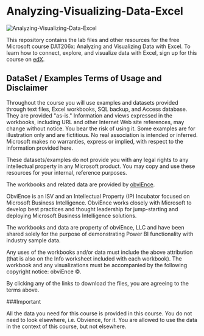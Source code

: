 # Analyzing-Visualizing-Data-Excel

![Analyzing-Visualizing-Data-Excel](https://www.edx.org/sites/default/files/course/image/featured-card/dat206x-about_page_image-318x210.png)

This repository contains the lab files and other resources for the free Microsoft course DAT206x: Analyzing and Visualizing Data with Excel. To learn how to connect, explore, and visualize data with Excel, sign up for this course on [edX](https://www.edx.org/course/analyzing-visualizing-data-excel-microsoft-dat206x).

## DataSet / Examples Terms of Usage and Disclaimer

Throughout the course you will use examples and datasets provided through text files, Excel workbooks, SQL backup, and Access database. They are provided "as-is." Information and views expressed in the workbooks, including URL and other Internet Web site references, may change without notice. You bear the risk of using it. Some examples are for illustration only and are fictitious. No real association is intended or inferred. Microsoft makes no warranties, express or implied, with respect to the information provided here.

These datasets/examples do not provide you with any legal rights to any intellectual property in any Microsoft product. You may copy and use these resources for your internal, reference purposes.

The workbooks and related data are provided by [obviEnce](www.obvience.com). 

ObviEnce is an ISV and an Intellectual Property (IP) Incubator focused on Microsoft Business Intelligence. ObviEnce works closely with Microsoft to develop best practices and thought leadership for jump-starting and deploying Microsoft Business Intelligence solutions.

The workbooks and data are property of obviEnce, LLC and have been shared solely for the purpose of demonstrating Power BI functionality with industry sample data. 

Any uses of the workbooks and/or data must include the above attribution (that is also on the Info worksheet included with each workbook). The workbook and any visualizations must be accompanied by the following copyright notice: obviEnce ©.

By clicking any of the links to download the files, you are agreeing to the terms above.

###Important

All the data you need for this course is provided in this course. You do not need to look elsewhere, i.e. Obvience, for it. You are allowed to use the data in the context of this course, but not elsewhere.
